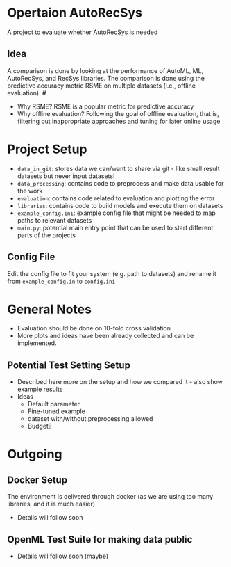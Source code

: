 # Opertaion AutoRecSys
A project to evaluate whether AutoRecSys is needed

## Idea
A comparison is done by looking at the performance of AutoML, ML, AutoRecSys, and RecSys libraries. 
The comparison is done using the predictive accuracy metric RSME on multiple datasets (i.e., offline evaluation). #

* Why RSME? RSME is a popular metric for predictive accuracy 
* Why offline evaluation? Following the goal of offline evaluation, that is, filtering out inappropriate approaches and tuning for later online usage 

# Project Setup
* `data_in_git`: stores data we can/want to share via git - like small result datasets but never input datasets!
* `data_processing`: contains code to preprocess and make data usable for the work
* `evaluation`: contains code related to evaluation and plotting the error
* `libraries`: contains code to build models and execute them on datasets 
* `example_config.ini`: example config file that might be needed to map paths to relevant datasets 
* `main.py`: potential main entry point that can be used to start different parts of the projects

## Config File
Edit the config file to fit your system (e.g. path to datasets) and rename it from `example_config.in` to `config.ini` 
  
# General Notes
* Evaluation should be done on 10-fold cross validation 
* More plots and ideas have been already collected and can be implemented.

## Potential Test Setting Setup
* Described here more on the setup and how we compared it - also show example results 
* Ideas
  * Default parameter
  * Fine-tuned example
  * dataset with/without preprocessing allowed
  * Budget? 


# Outgoing
## Docker Setup
The environment is delivered through docker (as we are using too many libraries, and it is much easier)
* Details will follow soon 

## OpenML Test Suite for making data public
* Details will follow soon (maybe)